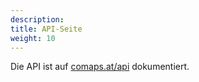 ```yaml
---
description:
title: API-Seite
weight: 10
---
```


Die API ist auf [comaps.at/api](https://comaps.at/api) dokumentiert.
